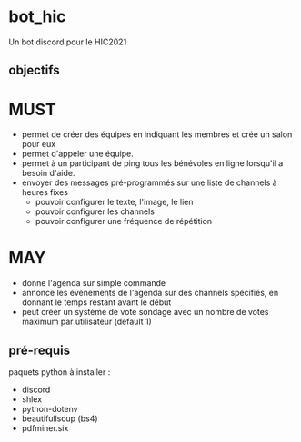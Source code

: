 # bot_hic

Un bot discord pour le HIC2021

## objectifs

# MUST
- permet de créer des équipes en indiquant les membres et crée un salon pour eux
- permet d'appeler une équipe.
- permet à un participant de ping tous les bénévoles en ligne lorsqu'il a besoin d'aide.
- envoyer des messages pré-programmés sur une liste de channels à heures fixes
  - pouvoir configurer le texte, l'image, le lien
  - pouvoir configurer les channels
  - pouvoir configurer une fréquence de répétition


# MAY
- donne l'agenda sur simple commande
- annonce les évènements de l'agenda sur des channels spécifiés, en donnant le temps restant avant le début
- peut créer un système de vote sondage avec un nombre de votes 
maximum par utilisateur (default 1)



## pré-requis
paquets python à installer :
- discord
- shlex
- python-dotenv
- beautifullsoup (bs4)
- pdfminer.six
